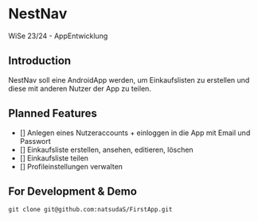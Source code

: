 # NestNav
WiSe 23/24 - AppEntwicklung

## Introduction
NestNav soll eine AndroidApp werden, um Einkaufslisten zu erstellen und diese mit anderen Nutzer der App zu teilen.

## Planned Features
- [] Anlegen eines Nutzeraccounts + einloggen in die App mit Email und Passwort
- [] Einkaufsliste erstellen, ansehen, editieren, löschen
- [] Einkaufsliste teilen
- [] Profileinstellungen verwalten 


## For Development & Demo

```
git clone git@github.com:natsudaS/FirstApp.git
```
